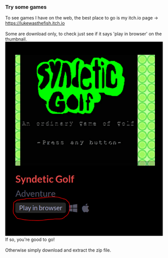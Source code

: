 ### Try some games
To see games I have on the web, the best place to go is my itch.io page -> https://lukewasthefish.itch.io<br>
<br>
Some are download only, to check just see if it says 'play in browser' on the thumbnail.<br>
<img src="images/BrowserGuide.png" alt="">
If so, you're good to go!<br>
<br>
Otherwise simply download and extract the zip file.<br>

